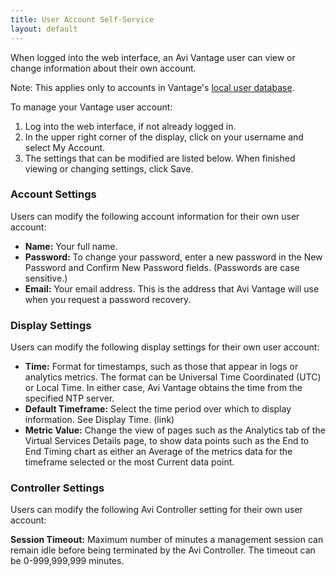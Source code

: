 ```yaml
---
title: User Account Self-Service
layout: default
---
```

When logged into the web interface, an Avi Vantage user can view or change information about their own account.

Note: This applies only to accounts in Vantage's <a href="/user-accounts/">local user database</a>.

To manage your Vantage user account:
<ol> 
 <li>Log into the web interface, if not already logged in.</li> 
 <li>In the upper right corner of the display, click on your username and select My Account.</li> 
 <li>The settings that can be modified are listed below. When finished viewing or changing settings, click Save.</li> 
</ol> 

### Account Settings

Users can modify the following account information for their own user account:

* **Name:** Your full name.
* **Password:** To change your password, enter a new password in the New Password and Confirm New Password fields. (Passwords are case sensitive.)
* **Email:** Your email address. This is the address that Avi Vantage will use when you request a password recovery. 

### Display Settings

Users can modify the following display settings for their own user account:

* **Time:** Format for timestamps, such as those that appear in logs or analytics metrics. The format can be Universal Time Coordinated (UTC) or Local Time. In either case, Avi Vantage obtains the time from the specified NTP server.
* **Default Timeframe:** Select the time period over which to display information. See Display Time. (link)
* **Metric Value:** Change the view of pages such as the Analytics tab of the Virtual Services Details page, to show data points such as the End to End Timing chart as either an Average of the metrics data for the timeframe selected or the most Current data point. 

### Controller Settings

Users can modify the following Avi Controller setting for their own user account:

**Session Timeout:** Maximum number of minutes a management session can remain idle before being terminated by the Avi Controller. The timeout can be 0-999,999,999 minutes.
